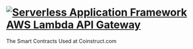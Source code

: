 # [![Serverless Application Framework AWS Lambda API Gateway](https://cloud.githubusercontent.com/assets/23185823/22582682/2c976a22-ea23-11e6-939e-3343d1d39de1.png)](http://www.coinstruct.com/)

The Smart Contracts Used at Coinstruct.com
